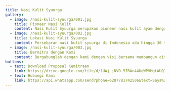 ```yaml
---
title: Nasi Kulit Syuurga
gallery:
  - image: /nasi-kulit-syuurga/001.jpg
    title: Pioneer Nasi Kulit
    content: Nasi Kulit Syuurga merupakan pioneer nasi kulit ayam dengan paru di Indonesia yang berdiri sejak 2018, kami berupaya menjaga dan memajukan makanan tradisional Indonesia.
  - image: /nasi-kulit-syuurga/002.jpg
    title: Lokasi Nasi Kulit Syuurga
    content: Persebaran nasi kulit syuurga di Indonesia ada hingga 30 titik di seluruh Indonesia.
  - image: /nasi-kulit-syuurga/003.jpg
    title: Bermitra dengan Kami
    content: Bergabunglah dengan kami dengan visi bersama membangun cita rasa lokal di Indonesia.
buttons:
  - text: Download Proposal Kemitraan
    link: https://drive.google.com/file/d/1UWj_jNVD-5IRAn44UqWPVMgtWUQI-tQg/view
  - text: Hubungi Kami
    link: https://api.whatsapp.com/send?phone=6287781742506&text=Saya%20tertarik%20untuk%20Franchise%20
---
```

